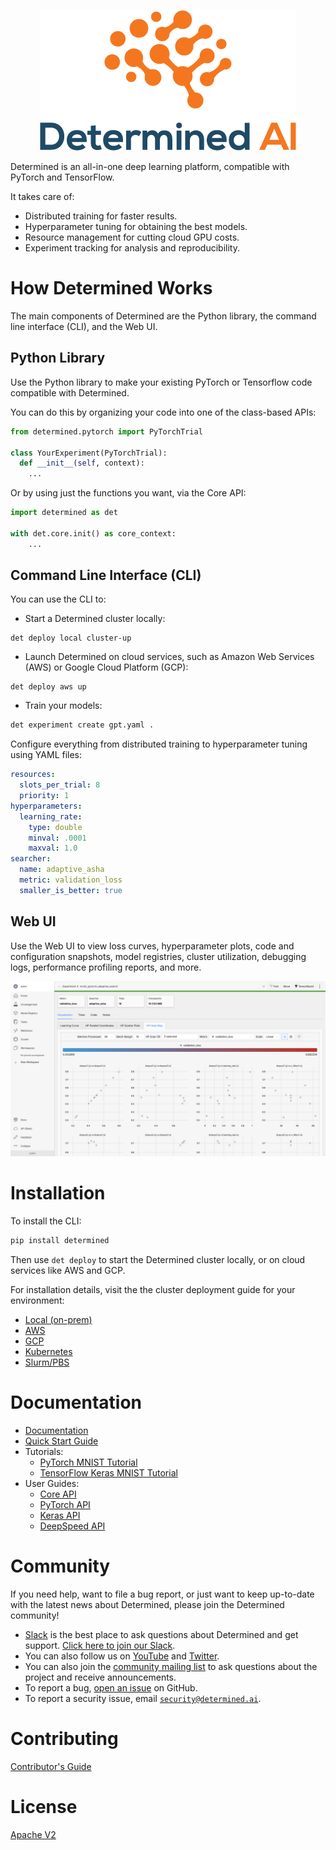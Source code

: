 <p align="center"><img src="determined-logo.png" alt="Determined AI Logo"></p>

Determined is an all-in-one deep learning platform, compatible with PyTorch and TensorFlow.

It takes care of:

- Distributed training for faster results.
- Hyperparameter tuning for obtaining the best models.
- Resource management for cutting cloud GPU costs.
- Experiment tracking for analysis and reproducibility.


# How Determined Works

The main components of Determined are the Python library, the command line interface (CLI), and the Web UI.

## Python Library
Use the Python library to make your existing PyTorch or Tensorflow code compatible with Determined. 

You can do this by organizing your code into one of the class-based APIs:

```python
from determined.pytorch import PyTorchTrial

class YourExperiment(PyTorchTrial):
  def __init__(self, context):
    ...
```

Or by using just the functions you want, via the Core API:

```python
import determined as det

with det.core.init() as core_context:
    ...
```

## Command Line Interface (CLI)

You can use the CLI to:

- Start a Determined cluster locally:

```
det deploy local cluster-up
```

- Launch Determined on cloud services, such as Amazon Web Services (AWS) or Google Cloud Platform (GCP):

```
det deploy aws up
```


- Train your models:
```bash
det experiment create gpt.yaml .
```

Configure everything from distributed training to hyperparameter tuning using YAML files:

```yaml
resources:
  slots_per_trial: 8
  priority: 1
hyperparameters:
  learning_rate:
    type: double
    minval: .0001
    maxval: 1.0
searcher:
  name: adaptive_asha
  metric: validation_loss
  smaller_is_better: true
```


## Web UI

Use the Web UI to view loss curves, hyperparameter plots, code and configuration snapshots, model registries, cluster utilization, debugging logs, performance profiling reports, and more.

![Web UI](docs/assets/readme_images/webui.png)


# Installation

To install the CLI:
```bash
pip install determined
```

Then use `det deploy` to start the Determined cluster locally, or on cloud services like AWS and GCP.

For installation details, visit the the cluster deployment guide for your environment:

- [Local (on-prem)](https://docs.determined.ai/latest/setup-cluster/deploy-cluster/on-prem/overview.html)
- [AWS](https://docs.determined.ai/latest/setup-cluster/deploy-cluster/aws/overview.html)
- [GCP](https://docs.determined.ai/latest/setup-cluster/deploy-cluster/gcp/overview.html)
- [Kubernetes](https://docs.determined.ai/latest/setup-cluster/deploy-cluster/k8s/overview.html)
- [Slurm/PBS](https://docs.determined.ai/latest/setup-cluster/deploy-cluster/slurm/overview.html)

# Documentation

* [Documentation](https://docs.determined.ai)
* [Quick Start Guide](https://docs.determined.ai/latest/getting-started.html)
* Tutorials:
  * [PyTorch MNIST Tutorial](https://docs.determined.ai/latest/tutorials/pytorch-mnist-tutorial.html)
  * [TensorFlow Keras MNIST Tutorial](https://docs.determined.ai/latest/tutorials/tf-mnist-tutorial.html)
* User Guides:
  * [Core API](https://docs.determined.ai/latest/model-dev-guide/apis-howto/api-core-ug.html)
  * [PyTorch API](https://docs.determined.ai/latest/model-dev-guide/apis-howto/api-pytorch-ug.html)
  * [Keras API](https://docs.determined.ai/latest/model-dev-guide/apis-howto/api-keras-ug.html)
  * [DeepSpeed API](https://docs.determined.ai/latest/model-dev-guide/apis-howto/deepspeed/overview.html)


# Community

If you need help, want to file a bug report, or just want to keep up-to-date
with the latest news about Determined, please join the Determined community!

* [Slack](https://determined-community.slack.com) is the best place to
  ask questions about Determined and get support. [Click here to join our Slack](
  https://join.slack.com/t/determined-community/shared_invite/zt-cnj7802v-KcVbaUrIzQOwmkmY7gP0Ew).
* You can also follow us on [YouTube](https://www.youtube.com/@DeterminedAI) and [Twitter](https://www.twitter.com/DeterminedAI).
* You can also join the [community mailing list](https://groups.google.com/a/determined.ai/forum/#!forum/community)
  to ask questions about the project and receive announcements.
* To report a bug, [open an issue](https://github.com/determined-ai/determined/issues) on GitHub.
* To report a security issue, email [`security@determined.ai`](mailto:security@determined.ai).

# Contributing

[Contributor's Guide](CONTRIBUTING.md)

# License

[Apache V2](LICENSE)
